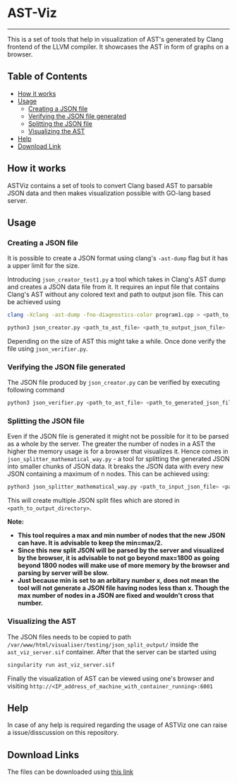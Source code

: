 # AST-Viz
---

This is a set of tools that help in visualization of AST's generated by Clang frontend of the LLVM compiler. It showcases the AST in form of graphs on a browser.


## Table of Contents

+ [How it works](https://github.com/CDAC-SSDG/Tools/edit/main/AST-Viz/Readme.md#how-it-works)
+ [Usage](https://github.com/CDAC-SSDG/Tools/edit/main/AST-Viz/Readme.md#usage)
  * [Creating a JSON file](https://github.com/CDAC-SSDG/Tools/blob/main/AST-Viz/Readme.md#creating-a-json-file)
  * [Verifying the JSON file generated](https://github.com/CDAC-SSDG/Tools/blob/main/AST-Viz/Readme.md#verifying-the-json-file-generated)
  * [Splitting the JSON file](https://github.com/CDAC-SSDG/Tools/blob/main/AST-Viz/Readme.md#splitting-the-json-file)
  * [Visualizing the AST](https://github.com/CDAC-SSDG/Tools/blob/main/AST-Viz/Readme.md#visualizing-the-ast)
+ [Help](https://github.com/CDAC-SSDG/Tools/edit/main/AST-Viz/Readme.md#help)
+ [Download Link](https://github.com/CDAC-SSDG/Tools/edit/main/AST-Viz/Readme.md#download-link)

## How it works

ASTViz contains a set of tools to convert Clang based AST to parsable JSON data and then makes visualization possible with GO-lang based server.

## Usage

### Creating a JSON file

It is possible to create a JSON format using clang's `-ast-dump` flag but it has a upper limit for the size.

Introducing `json_creator_test1.py` a tool which takes in Clang's AST dump and creates a JSON data file from it. It requires an input file that contains Clang's AST without any colored text and path to output json file. This can be achieved using

```bash
clang -Xclang -ast-dump -fno-diagnostics-color program1.cpp > <path_to_ast_file>
```

```bash
python3 json_creator.py <path_to_ast_file> <path_to_output_json_file>
```

Depending on the size of AST this might take a while. Once done verify the file using `json_verifier.py`.

### Verifying the JSON file generated

The JSON file produced by `json_creator.py` can be verified by executing following command

```bash
python3 json_verifier.py <path_to_ast_file> <path_to_generated_json_file>
```
### Splitting the JSON file

Even if the JSON file is generated it might not be possible for it to be parsed as a whole by the server. The greater the number of nodes in a AST the higher the memory usage is for a browser that visualizes it. Hence comes in `json_splitter_mathematical_way.py` - a tool for splitting the generated JSON into smaller chunks of JSON data. It breaks the JSON data with every new JSON containing a maximum of n nodes. This can be achieved using:

```bash
python3 json_splitter_mathematical_way.py <path_to_input_json_file> <path_to_output_directory> <max_number_of_nodes_allowed> <min_number_of_nodes>
```

This will create multiple JSON split files which are stored in `<path_to_output_directory>`.

**Note:** 
+ **This tool requires a max and min number of nodes that the new JSON can have. It is advisable to keep the min=max/2.**
+ **Since this new split JSON will be parsed by the server and visualized by the browser, it is advisable to not go beyond max=1800 as going beyond 1800 nodes will make use of more memory by the browser and parsing by server will be slow.**
+ **Just because min is set to an arbitary number x, does not mean the tool will not generate a JSON file having nodes less than x. Though the max number of nodes in a JSON are fixed and wouldn't cross that number.**

### Visualizing the AST 

The JSON files needs to be copied to path `/var/www/html/visualiser/testing/json_split_output/` inside the `ast_viz_server.sif` container. After that the server can be started using

```bash
singularity run ast_viz_server.sif
```

Finally the visualization of AST can be viewed using one's browser and visiting `http://<IP_address_of_machine_with_container_running>:6001`


## Help

In case of any help is required regarding the usage of ASTViz one can raise a issue/disscussion on this repository.

## Download Links

The files can be downloaded using [this link](https://ssdg.cdacb.in:5000/)
